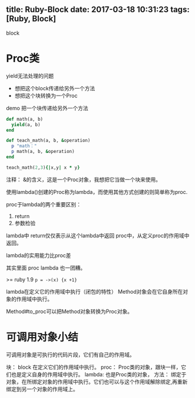 title: Ruby-Block
date: 2017-03-18 10:31:23
tags: [Ruby, Block]
---

block
<!--more-->
# Proc类
yield无法处理的问题
- 想把这个block传递给另外一个方法
- 想把这个块转换为一个Proc

demo 把一个块传递给另外一个方法
```ruby
def math(a, b)
  yield(a, b)
end

def teach_math(a, b, &operation)
  p "math："
  p math(a, b, &operation)
end

teach_math(2,3){|x,y| x * y}
```
注释：
&的含义，这是一个Proc对象，我想把它当做一个块来使用。

使用lambda()创建的Proc称为lambda，而使用其他方式创建的则简单称为proc.

proc于lambda的两个重要区别：
1. return
2. 参数检验

lambda中 return仅仅表示从这个lambda中返回
proc中，从定义proc的作用域中返回。

lambda的实用能力比proc差

其实里面 proc lambda 也一团糟。

\>= ruby 1.9
`p = ->(x) {x +1}`

lambda在定义它的作用域中执行（闭包的特性）
Method对象会在它自身所在对象的作用域中执行。

Method#to_proc可以把Method对象转换为Proc对象。

# 可调用对象小结
可调用对象是可执行的代码片段，它们有自己的作用域。

块： block 在定义它们的作用域中执行。
proc： Proc类的对象，跟块一样，它们也是定义自身的作用域中执行。
lambda: 也是Proc类的对象，
方法： 绑定于对象，在所绑定对象的作用域中执行。它们也可以与这个作用域解除绑定,再重新绑定到另一个对象的作用域上。




















